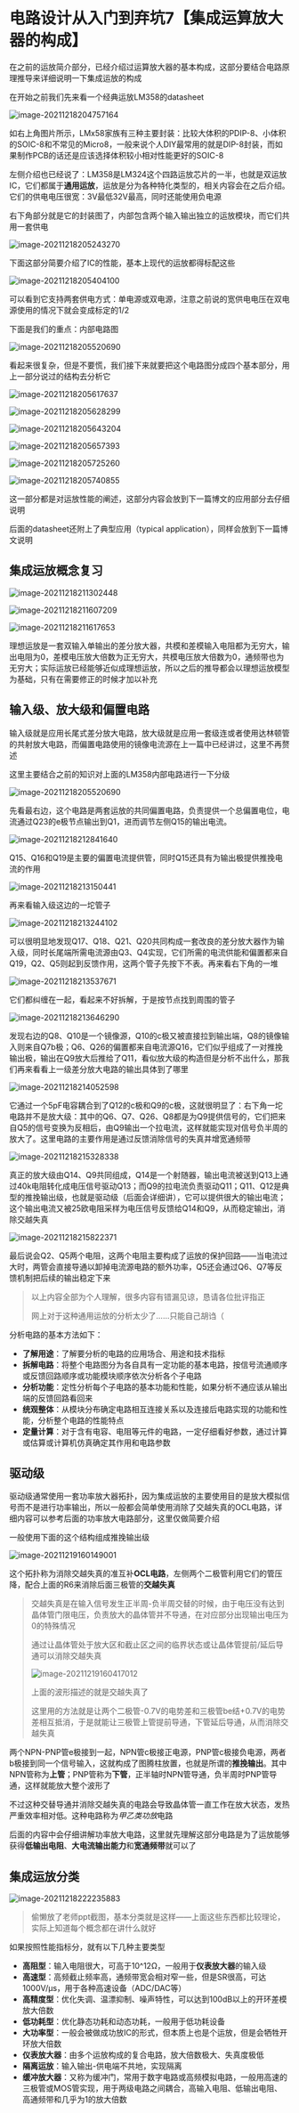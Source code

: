 # 电路设计从入门到弃坑7【集成运算放大器的构成】

在之前的运放简介部分，已经介绍过运算放大器的基本构成，这部分要结合电路原理推导来详细说明一下集成运放的构成

在开始之前我们先来看一个经典运放LM358的datasheet

![image-20211218204757164](电路设计从入门到弃坑7【集成运算放大器的构成】.assets/image-20211218204757164.png)

如右上角图片所示，LMx58家族有三种主要封装：比较大体积的PDIP-8、小体积的SOIC-8和不常见的Micro8，一般来说个人DIY最常用的就是DIP-8封装，而如果制作PCB的话还是应该选择体积较小相对性能更好的SOIC-8

左侧介绍也已经说了：LM358是LM324这个四路运放芯片的一半，也就是双运放IC，它们都属于**通用运放**，运放是分为各种特化类型的，相关内容会在之后介绍。它们的供电电压很宽：3V最低32V最高，同时还能使用负电源

右下角部分就是它的封装图了，内部包含两个输入输出独立的运放模块，而它们共用一套供电

![image-20211218205243270](电路设计从入门到弃坑7【集成运算放大器的构成】.assets/image-20211218205243270.png)

下面这部分简要介绍了IC的性能，基本上现代的运放都得标配这些

![image-20211218205404100](电路设计从入门到弃坑7【集成运算放大器的构成】.assets/image-20211218205404100.png)

可以看到它支持两套供电方式：单电源或双电源，注意之前说的宽供电电压在双电源使用的情况下就会变成标定的1/2

下面是我们的重点：内部电路图

![image-20211218205520690](电路设计从入门到弃坑7【集成运算放大器的构成】.assets/image-20211218205520690.png)

看起来很复杂，但是不要慌，我们接下来就要把这个电路图分成四个基本部分，用上一部分说过的结构去分析它

![image-20211218205617637](电路设计从入门到弃坑7【集成运算放大器的构成】.assets/image-20211218205617637.png)

![image-20211218205628299](电路设计从入门到弃坑7【集成运算放大器的构成】.assets/image-20211218205628299.png)

![image-20211218205643204](电路设计从入门到弃坑7【集成运算放大器的构成】.assets/image-20211218205643204.png)

![image-20211218205657393](电路设计从入门到弃坑7【集成运算放大器的构成】.assets/image-20211218205657393.png)

![image-20211218205725260](电路设计从入门到弃坑7【集成运算放大器的构成】.assets/image-20211218205725260.png)

![image-20211218205740855](电路设计从入门到弃坑7【集成运算放大器的构成】.assets/image-20211218205740855.png)

这一部分都是对运放性能的阐述，这部分内容会放到下一篇博文的应用部分去仔细说明

后面的datasheet还附上了典型应用（typical application），同样会放到下一篇博文说明

## 集成运放概念复习

![image-20211218211302448](电路设计从入门到弃坑7【集成运算放大器的构成】.assets/image-20211218211302448.png)

![image-20211218211607209](电路设计从入门到弃坑7【集成运算放大器的构成】.assets/image-20211218211607209.png)

![image-20211218211617653](电路设计从入门到弃坑7【集成运算放大器的构成】.assets/image-20211218211617653.png)

理想运放是一套双输入单输出的差分放大器，共模和差模输入电阻都为无穷大，输出电阻为0，差模电压放大倍数为正无穷大，共模电压放大倍数为0，通频带也为无穷大；实际运放已经能够近似成理想运放，所以之后的推导都会以理想运放模型为基础，只有在需要修正的时候才加以补充

## 输入级、放大级和偏置电路

输入级就是应用长尾式差分放大电路，放大级就是应用一套级连或者使用达林顿管的共射放大电路，而偏置电路使用的镜像电流源在上一篇中已经讲过，这里不再赘述

这里主要结合之前的知识对上面的LM358内部电路进行一下分级

![image-20211218205520690](电路设计从入门到弃坑7【集成运算放大器的构成】.assets/image-20211218205520690.png)

先看最右边，这个电路是两套运放的共同偏置电路，负责提供一个总偏置电位，电流通过Q23的e极节点输出到Q1，进而调节左侧Q15的输出电流。

![image-20211218212841640](电路设计从入门到弃坑7【集成运算放大器的构成】.assets/image-20211218212841640.png)

Q15、Q16和Q19是主要的偏置电流提供管，同时Q15还具有为输出极提供推挽电流的作用

![image-20211218213150441](电路设计从入门到弃坑7【集成运算放大器的构成】.assets/image-20211218213150441.png)

再来看输入级这边的一坨管子

![image-20211218213244102](电路设计从入门到弃坑7【集成运算放大器的构成】.assets/image-20211218213244102.png)

可以很明显地发现Q17、Q18、Q21、Q20共同构成一套改良的差分放大器作为输入级，同时长尾端所需电流源由Q3、Q4实现，它们所需的电流供能和偏置都来自Q19，Q2、Q5则起到反馈作用，这两个管子先按下不表。再来看右下角的一堆

![image-20211218213537671](电路设计从入门到弃坑7【集成运算放大器的构成】.assets/image-20211218213537671.png)

它们都纠缠在一起，看起来不好拆解，于是按节点找到周围的管子

![image-20211218213646290](电路设计从入门到弃坑7【集成运算放大器的构成】.assets/image-20211218213646290.png)

发现右边的Q8、Q10是一个镜像源，Q10的c极又被直接拉到输出端，Q8的镜像输入则来自Q7b极；Q6、Q26的偏置都来自电流源Q16，它们似乎组成了一对推挽输出极，输出在Q9放大后推给了Q11，看似放大级的构造但是分析不出什么，那我们再来看看上一级差分放大电路的输出具体到了哪里

![image-20211218214052598](电路设计从入门到弃坑7【集成运算放大器的构成】.assets/image-20211218214052598.png)

它通过一个5pF电容耦合到了Q12的c极和Q9的c极，这就很明显了：右下角一坨电路并不是放大级：其中的Q6、Q7、Q26、Q8都是为Q9提供信号的，它们把来自Q5的信号变换为反相后，由Q9输出一个拉电流，这样就能实现对信号负半周的放大了。这里电路的主要作用是通过反馈消除信号的失真并增宽通频带

![image-20211218215328338](电路设计从入门到弃坑7【集成运算放大器的构成】.assets/image-20211218215328338.png)

真正的放大级由Q14、Q9共同组成，Q14是一个射随器，输出电流被送到Q13上通过40k电阻转化成电压信号驱动Q13；而Q9的拉电流负责驱动Q11；Q11、Q12是典型的推挽输出级，也就是驱动级（后面会详细讲），它可以提供很大的输出电流；这个输出电流又被25欧电阻采样为电压信号反馈给Q14和Q9，从而稳定输出，消除交越失真

![image-20211218215822371](电路设计从入门到弃坑7【集成运算放大器的构成】.assets/image-20211218215822371.png)

最后说会Q2、Q5两个电阻，这两个电阻主要构成了运放的保护回路——当电流过大时，两管会直接导通以卸掉电流源电路的额外功率，Q5还会通过Q6、Q7等反馈机制把后续的输出稳定下来

> 以上内容全部为个人理解，很多内容有错漏见谅，恳请各位批评指正
>
> 网上对于这种通用运放的分析太少了......只能自己胡诌（

分析电路的基本方法如下：

* **了解用途**：了解要分析的电路的应用场合、用途和技术指标
* **拆解电路**：将整个电路图分为各自具有一定功能的基本电路，按信号流通顺序或反馈回路顺序或功能模块顺序依次分析各个子电路
* **分析功能**：定性分析每个子电路的基本功能和性能，如果分析不通应该从输出端的反馈回路看回来
* **统观整体**：从模块分布确定电路相互连接关系以及连接后电路实现的功能和性能，分析整个电路的性能特点
* **定量计算**：对于含有电容、电阻等元件的电路，一定仔细看好参数，通过计算或估算或计算机仿真确定其作用和电路参数

## 驱动级

驱动级通常使用一套功率放大器拓扑，因为集成运放的主要使用目的是放大模拟信号而不是进行功率输出，所以一般都会简单使用消除了交越失真的OCL电路，详细内容可以参考后面的功率放大电路部分，这里仅做简要介绍

一般使用下面的这个结构组成推挽输出级

![image-20211219160149001](电路设计从入门到弃坑7【集成运算放大器的构成】.assets/image-20211219160149001.png)

这个拓扑称为消除交越失真的准互补**OCL电路**，左侧两个二极管利用它们的管压降，配合上面的R6来消除后面三极管的**交越失真**

> 交越失真是在输入信号发生正半周-负半周交替的时候，由于电压没有达到晶体管门限电压，负责放大的晶体管并不导通，在对应部分出现输出电压为0的特殊情况
>
> 通过让晶体管处于放大区和截止区之间的临界状态或让晶体管提前/延后导通可以消除交越失真
>
> ![image-20211219160417012](电路设计从入门到弃坑7【集成运算放大器的构成】.assets/image-20211219160417012.png)
>
> 上面的波形描述的就是交越失真了
>
> 这里用的方法就是让两个二极管-0.7V的电势差和三极管be结+0.7V的电势差相互抵消，于是就能让三极管上管提前导通，下管延后导通，从而消除交越失真

两个NPN-PNP管e极接到一起，NPN管c极接正电源，PNP管c极接负电源，两者b极接到同一个信号输入，这就构成了图腾柱放置，也就是所谓的**推挽输出**。其中NPN管称为**上管**；PNP管称为**下管**，正半轴时NPN管导通，负半周时PNP管导通，这样就能放大整个波形了

不过这种交替导通并消除交越失真的电路会导致晶体管一直工作在放大状态，发热严重效率相对低。这种电路称为*甲乙类功放*电路

后面的内容中会仔细讲解功率放大电路，这里就先理解这部分电路是为了运放能够获得**低输出电阻**、**大电流输出能力**和**宽通频带**就可以了

## 集成运放分类

![image-20211218222235883](电路设计从入门到弃坑7【集成运算放大器的构成】.assets/image-20211218222235883.png)

> 偷懒放了老师ppt截图，基本分类就是这样——上面这些东西都比较理论，实际上知道每个概念都在讲什么就好

如果按照性能指标分，就有以下几种主要类型

* **高阻型**：输入电阻很大，可高于10^12Ω，一般用于**仪表放大器**的输入级
* **高速型**：高频截止频率高，通频带宽会相对窄一些，但是SR很高，可达1000V/μs，用于各种高速设备（ADC/DAC等）
* **高精度型**：优化失调、温漂抑制、噪声特性，可以达到100dB以上的开环差模放大倍数
* **低功耗型**：优化静态功耗和动态功耗，一般用于低功耗设备
* **大功率型**：一般会被做成功放IC的形式，但本质上也是个运放，但是会牺牲开环放大倍数
* **仪表放大器**：由多个运放构成的复合电路，放大倍数极大、失真度极低
* **隔离运放**：输入输出-供电端不共地，实现隔离
* **缓冲放大器**：又称为缓冲门，常用于数字电路或高频模拟电路，一般用高速的三极管或MOS管实现，用于两级电路之间耦合，高输入电阻、低输出电阻、高通频带和几乎为1的放大倍数
